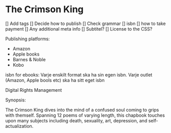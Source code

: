 # The Crimson King

[] Add tags
[] Decide how to publish
[] Check grammar
[] isbn
[] how to take payment
[] Any additional meta info
[] Subtitel?
[] License to the CSS?

Publishing platforms:
* Amazon
* Apple books
* Barnes & Noble
* Kobo


isbn for ebooks:
Varje enskilt format ska ha sin egen isbn.
Varje outlet (Amazon, Apple bools etc) ska ha sitt eget isbn

Digital Rights Management

Synopsis:

The Crimson King dives into the mind of a confused soul coming to grips with themself.
Spanning 12 poems of varying length, this chapbook touches upon many subjects including death, sexuality, art, depression, and self-actualization.

